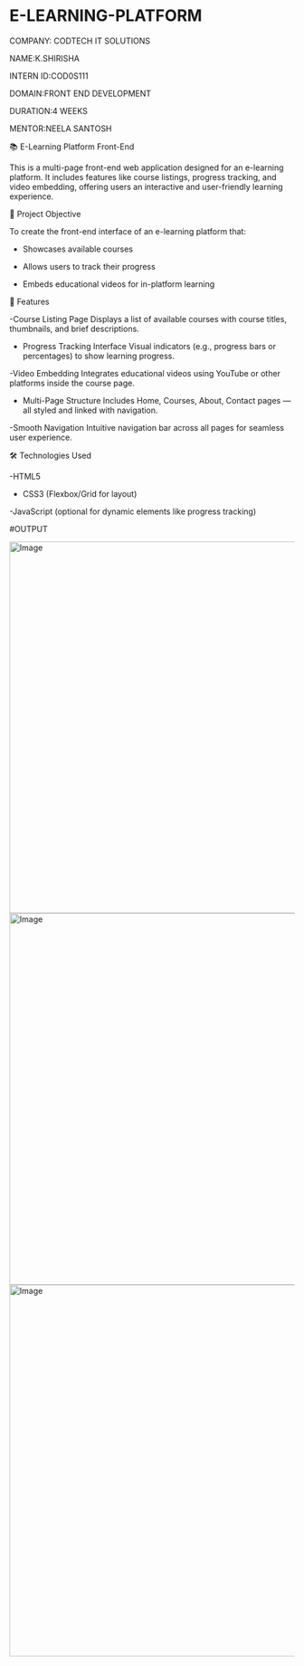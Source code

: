 # E-LEARNING-PLATFORM

COMPANY: CODTECH IT SOLUTIONS

NAME:K.SHIRISHA

INTERN ID:COD0S111

DOMAIN:FRONT END DEVELOPMENT

DURATION:4 WEEKS

MENTOR:NEELA SANTOSH

📚 E-Learning Platform Front-End

This is a multi-page front-end web application designed for an e-learning platform. It includes features like course listings, progress tracking, and video embedding, offering users an interactive and user-friendly learning experience.

🧠 Project Objective

To create the front-end interface of an e-learning platform that:

   - Showcases available courses

   - Allows users to track their progress

   - Embeds educational videos for in-platform learning

📌 Features

  -Course Listing Page
    Displays a list of available courses with course titles, thumbnails, and brief descriptions.

  - Progress Tracking Interface
    Visual indicators (e.g., progress bars or percentages) to show learning progress.

  -Video Embedding
    Integrates educational videos using YouTube or other platforms inside the course page.

  - Multi-Page Structure
    Includes Home, Courses, About, Contact pages — all styled and linked with navigation.

  -Smooth Navigation
    Intuitive navigation bar across all pages for seamless user experience.

  🛠️ Technologies Used

   -HTML5

  - CSS3 (Flexbox/Grid for layout)

  -JavaScript (optional for dynamic elements like progress tracking)

#OUTPUT

<img width="1290" height="657" alt="Image" src="https://github.com/user-attachments/assets/66b8ba83-7dea-4c36-b1c7-bd84b09da35e" />

<img width="1290" height="657" alt="Image" src="https://github.com/user-attachments/assets/91d3a722-9367-4a0a-93d5-046bae6ff6ee" />
    
<img width="1290" height="657" alt="Image" src="https://github.com/user-attachments/assets/91d3a722-9367-4a0a-93d5-046bae6ff6ee" />
